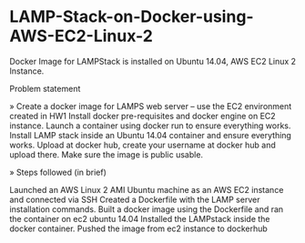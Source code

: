 # LAMP-Stack-on-Docker-using-AWS-EC2-Linux-2
Docker Image for LAMPStack is installed on Ubuntu 14.04, AWS EC2 Linux 2 Instance.

 Problem statement

» Create a docker image for LAMPS web server – use the EC2 environment created in HW1
Install docker pre-requisites and docker engine on EC2 instance.
Launch a container using docker run to ensure everything works.
Install LAMP stack inside an Ubuntu 14.04 container and ensure everything works.
Upload at docker hub, create your username at docker hub and upload there. Make sure the image is public usable.

» Steps followed (in brief)

Launched an AWS Linux 2 AMI Ubuntu machine as an AWS EC2 instance and connected via SSH
Created a Dockerfile with the LAMP server installation commands.
Built a docker image using the Dockerfile and ran the container on ec2 ubuntu 14.04
Installed the LAMPstack inside the docker container.
Pushed the image from ec2 instance to dockerhub
